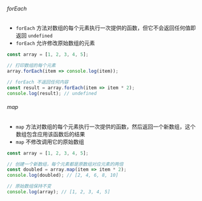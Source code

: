 ###### forEach

- `forEach` 方法对数组的每个元素执行一次提供的函数，但它不会返回任何值即返回 `undefined`
- `forEach` 允许修改原始数组的元素

```JavaScript
const array = [1, 2, 3, 4, 5];

// 打印数组的每个元素
array.forEach(item => console.log(item));

// forEach 不返回任何内容
const result = array.forEach(item => item * 2);
console.log(result); // undefined
```

###### map

- `map` 方法对数组的每个元素执行一次提供的函数，然后返回一个新数组，这个数组包含应用该函数后的结果
- `map` 不修改调用它的原始数组

```JavaScript
const array = [1, 2, 3, 4, 5];

// 创建一个新数组，每个元素都是原数组对应元素的两倍
const doubled = array.map(item => item * 2);
console.log(doubled); // [2, 4, 6, 8, 10]

// 原始数组保持不变
console.log(array); // [1, 2, 3, 4, 5]
```

